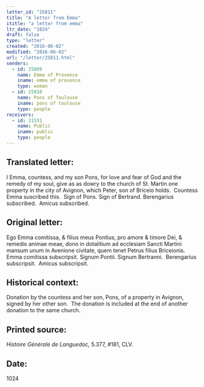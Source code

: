 ```yaml
---
letter_id: "25811"
title: "A letter from Emma"
ititle: "a letter from emma"
ltr_date: "1024"
draft: false
type: "letter"
created: "2016-06-02"
modified: "2016-06-02"
url: "/letter/25811.html"
senders:
  - id: 25809
    name: Emma of Provence
    iname: emma of provence
    type: woman
  - id: 25810
    name: Pons of Toulouse
    iname: pons of toulouse
    type: people
receivers:
  - id: 21531
    name: Public
    iname: public
    type: people
---
```

<h2> Translated letter:</h2><p>I Emma, countess, and my son Pons, for love and fear of God and the remedy of my soul, give as as dowry to the church of St. Martin one property in the city of Avignon, which Peter, son of Briceio holds.&nbsp; Countess Emma suscribed this.&nbsp; Sign of Pons. Sign of Bertrand. Berengarius subscribed.&nbsp; Amicus subscribed.</p><h2 class="mt-4"> Original letter:</h2><p>Ego Emma comitissa, &amp; filius meus Pon­tius, pro amore &amp; timore Dei, &amp; remedio animae meae, dono in dotalitium ad ecclesiam Sancti Martini mansum unum in Avenione civitate, quem tenet Petrus filius Briceionis. Emma comitissa subscripsit. Signum Pontii. Signum Bertranni.&nbsp; Berengarius subscripsit.&nbsp; Amicus subscripsit.</p><h2 class="mt-4"> Historical context:</h2><p>Donation by the countess and her son, Pons, of a property in Avignon, signed by her other son. &nbsp;The donation is included at the end of another donation to the same church.</p><h2 class="mt-4"> Printed source:</h2><p><i>Histoire Générale de Languedoc,&nbsp;</i>5.377, #181, CLV.</p><h2 class="mt-4"> Date:</h2>1024